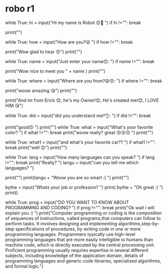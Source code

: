 # robo r1
while True:
    hi = input("Hi my name is Robot 😊👋 ")
    if hi !="":
        break

print("")

while True:
    how = input("How are you?😜 ")
    if how !="":
        break
    
    
print("Wow glad to hear 😚")
print("")

while True:
    name = input("Just enter your name🙃: ")
    if name !="":
        break
    
print("Wow nice to meet you " + name )
print("")

while True:
    where = input("Where are you from?😝😙: ")
    if where !="":
        break

print("woow amazing 😘")
print("")

print("And im from Erick 😊, he's my Owner!😊, He's created me!😊, I LOVE HIM 😘")

while True:
    did = input("did you understand me?👌: ")
    if did !="":
        break

print("good🙃 ")
print("")
while True:
    what = input("What's your favorite color? ")
    if what !="":
        break
print("woow really? great 😚😚😚 ")
print("")

while True:
    what1 = input("and what's your favorite car?? ")
    if what1 !="":
        break
print("well 😊")
print("")

while True:
    lang = input("How many languages can you speak? ")
    if lang !="":
        break
print("Really? ")
langu = input("can you tell me which languages? ")

print("")
print(langu + "Woow you are so smart :) ")
print("")

bythe = input("Whats your job or profession? ")
print( bythe + "Oh great :) ")
print()

while True:
    prog = input("DO YOU WANT TO KNOW ABOUT PROGRAMMING AND CODING? ")
    if prog !="":
        break
print("Ok wait i will explain you :) ")
print("Computer programming or coding is the composition of sequences of instructions, called programs,that computers can follow to perform tasks.  It involves designing and implementing algorithms,step-by-step specifications of procedures, by writing code in one or more programming languages. Programmers typically use high-level programming languages that are more easily intelligible to humans than machine code, which is directly executed by the central processing unit. Proficient programming usually requires expertise in several different subjects, including knowledge of the application domain, details of programming languages and generic code libraries, specialized algorithms, and formal logic.")


